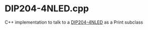 # DIP204-4NLED.cpp
C++ implementation to talk to a [DIP204-4NLED](http://www.lcd-module.de/pdf/doma/dip204-4.pdf)  as a Print subclass
